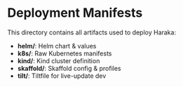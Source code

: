 # Deployment Manifests

This directory contains all artifacts used to deploy Haraka:

- **helm/**: Helm chart & values  
- **k8s/**: Raw Kubernetes manifests  
- **kind/**: Kind cluster definition  
- **skaffold/**: Skaffold config & profiles  
- **tilt/**: Tiltfile for live-update dev  
